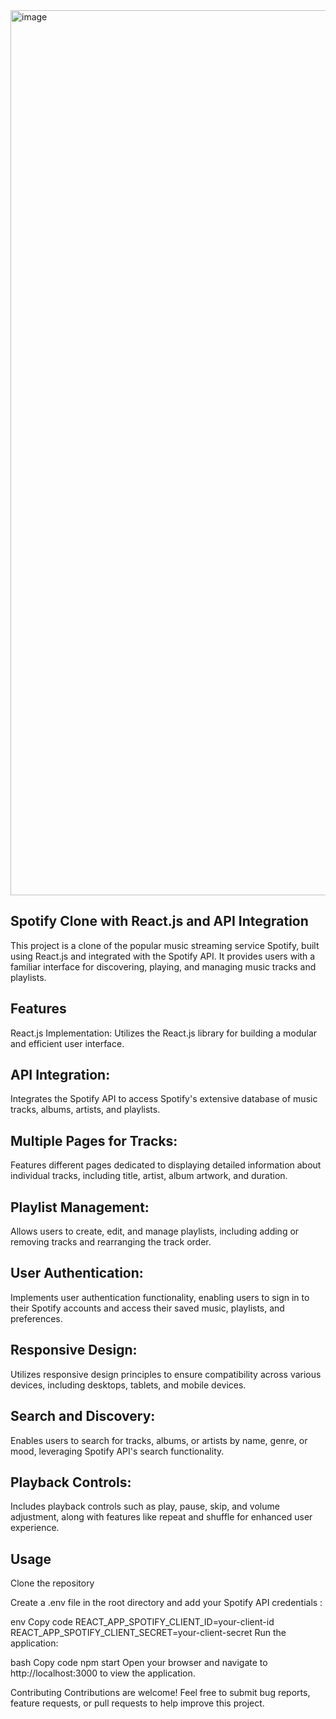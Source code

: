 <img width="1416" alt="image" src="https://github.com/user-attachments/assets/3c0bc3b7-62f1-4094-b6a8-c7ef207626e5" />

## Spotify Clone with React.js and API Integration
This project is a clone of the popular music streaming service Spotify, built using React.js and integrated with the Spotify API. It provides users with a familiar interface for discovering, playing, and managing music tracks and playlists.

## Features
React.js Implementation: 
Utilizes the React.js library for building a modular and efficient user interface.

## API Integration: 
Integrates the Spotify API to access Spotify's extensive database of music tracks, albums, artists, and playlists.

## Multiple Pages for Tracks:
Features different pages dedicated to displaying detailed information about individual tracks, including title, artist, album artwork, and duration.

## Playlist Management: 
Allows users to create, edit, and manage playlists, including adding or removing tracks and rearranging the track order.

## User Authentication: 
Implements user authentication functionality, enabling users to sign in to their Spotify accounts and access their saved music, playlists, and preferences.

## Responsive Design: 
Utilizes responsive design principles to ensure compatibility across various devices, including desktops, tablets, and mobile devices.

## Search and Discovery: 
Enables users to search for tracks, albums, or artists by name, genre, or mood, leveraging Spotify API's search functionality.

## Playback Controls: 
Includes playback controls such as play, pause, skip, and volume adjustment, along with features like repeat and shuffle for enhanced user experience.

## Usage
Clone the repository

Create a .env file in the root directory and add your Spotify API credentials :

env
Copy code
REACT_APP_SPOTIFY_CLIENT_ID=your-client-id
REACT_APP_SPOTIFY_CLIENT_SECRET=your-client-secret
Run the application:

bash
Copy code
npm start
Open your browser and navigate to http://localhost:3000 to view the application.

Contributing
Contributions are welcome! Feel free to submit bug reports, feature requests, or pull requests to help improve this project.

